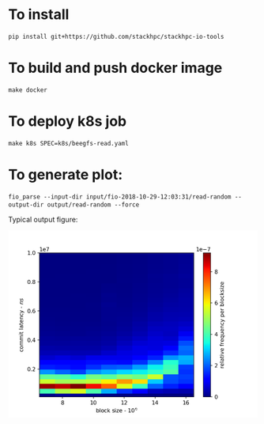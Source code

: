 # To install

    pip install git+https://github.com/stackhpc/stackhpc-io-tools

# To build and push docker image

    make docker

# To deploy k8s job

    make k8s SPEC=k8s/beegfs-read.yaml

# To generate plot:

    fio_parse --input-dir input/fio-2018-10-29-12:03:31/read-random --output-dir output/read-random --force

Typical output figure:

![Typical output](blob.png)
